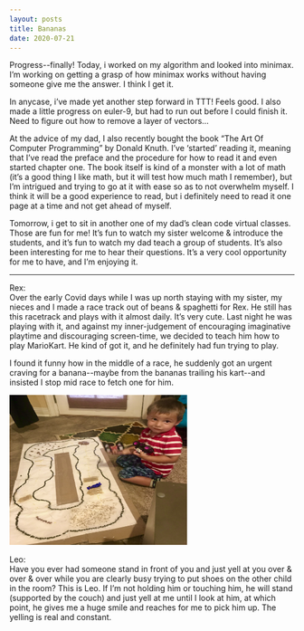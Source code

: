 ```yaml
---
layout: posts
title: Bananas
date: 2020-07-21
---
```


Progress--finally!  Today, i worked on my algorithm and looked into minimax.  I’m working on getting a grasp of how minimax works without having someone give me the answer.  I think I get it.  

In anycase, i’ve made yet another step forward in TTT!  Feels good.  I also made a little progress on euler-9, but had to run out before I could finish it.  Need to figure out how to remove a layer of vectors…

At the advice of my dad, I also recently bought the book “The Art Of Computer Programming” by Donald Knuth.  I’ve ‘started’ reading it, meaning that I’ve read the preface and the procedure for how to read it and even started chapter one.  The book itself is kind of a monster with a lot of math (it’s a good thing I like math, but it will test how much math I remember), but I’m intrigued and trying to go at it with ease so as to not overwhelm myself.  I think it will be a good experience to read, but i definitely need to read it one page at a time and not get ahead of myself.

Tomorrow, i get to sit in another one of my dad’s clean code virtual classes.  Those are fun for me!  It’s fun to watch my sister welcome & introduce the students, and it’s fun to watch my dad teach a group of students.  It’s also been interesting for me to hear their questions.  It’s a very cool opportunity for me to have, and I’m enjoying it.

***
Rex:  
Over the early Covid days while I was up north staying with my sister, my nieces and I made a race track out of beans & spaghetti for Rex.  He still has this racetrack and plays with it almost daily.  It’s very cute.  Last night he was playing with it, and against my inner-judgement of encouraging imaginative playtime and discouraging screen-time, we decided to teach him how to play MarioKart.  He kind of got it, and he definitely had fun trying to play.  

I found it funny how in the middle of a race, he suddenly got an urgent craving for a banana--maybe from the bananas trailing his kart--and insisted I stop mid race to fetch one for him.

<img src="blog/pics&vids/RexRacetrack.jpeg" atl="Rex & his Racetrack" width="314" height="265">

Leo:  
Have you ever had someone stand in front of you and just yell at you over & over & over while you are clearly busy trying to put shoes on the other child in the room?  This is Leo.  If I’m not holding him or touching him, he will stand (supported by the couch) and just yell at me until I look at him, at which point, he gives me a huge smile and reaches for me to pick him up.  The yelling is real and constant.

